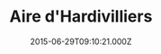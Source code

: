 ---
date: 2015-06-29T09:10:21.000Z
title: Aire d'Hardivilliers
latitude: 49.60929204020816
longitude: 2.2053278739336664
url: http://www.sanef.com/var/sanef/storage/media/aires/visite_hardivillers.html
category: checkin
---